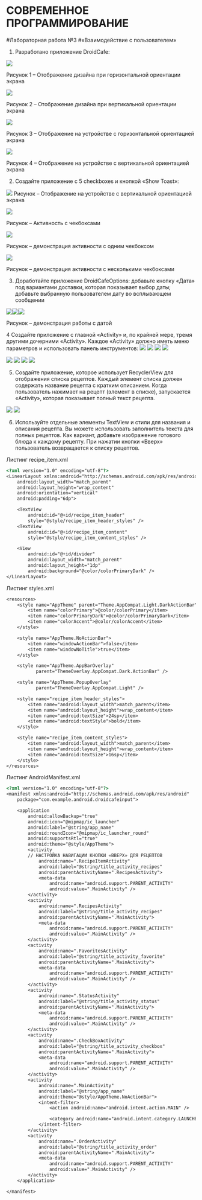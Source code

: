 # СОВРЕМЕННОЕ ПРОГРАММИРОВАНИЕ
                     
#Лабораторная работа №3
#«Взаимодействие с пользователем»

1.	Разработано приложение DroidCafe: 

![](.README_images/401369d7.png)

Рисунок 1 – Отображение дизайна при горизонтальной ориентации экрана

![](.README_images/fe708d5a.png)

Рисунок 2 – Отображение дизайна при вертикальной ориентации экрана

![](.README_images/4d64c3c9.png)

Рисунок 3 – Отображение на устройстве с горизонтальной ориентацией экрана

![](.README_images/a2dcb3f1.png)

Рисунок 4 – Отображение на устройстве с вертикальной ориентацией экрана

2.	Создайте приложение с 5 checkboxes и кнопкой «Show Toast»:

![](.README_images/94124ea8.png)
Рисунок  – Отображение на устройстве с вертикальной ориентацией экрана

![](.README_images/c9cf9817.png)

Рисунок  – Активность с чекбоксами

![](.README_images/896b443f.png)

Рисунок  – демонстрация активности с одним чекбоксом

![](.README_images/b1982c50.png)

Рисунок  – демонстрация активности с несколькими чекбоксами

3.	Доработайте приложение DroidCafeOptions: добавьте кнопку «Дата» под вариантами доставки, которая показывает выбор даты; добавьте выбранную пользователем дату во всплывающем сообщении

![](.README_images/5d603be4.png)![](.README_images/348c8c51.png)![](.README_images/b04c3793.png)

Рисунок  – демонстрация работы с датой

4	Создайте приложение с главной «Activity»  и, по крайней мере, тремя другими дочерними «Activity». Каждое «Activity» должно иметь меню параметров и использовать панель инструментов:
![](.README_images/fbcc5cd3.png)
![](.README_images/84ba0533.png)
![](.README_images/5785d8e7.png)
![](.README_images/6881e789.png)

![](.README_images/af799f91.png)
![](.README_images/aaf35cc8.png)
![](.README_images/94cd9d18.png)
![](.README_images/41687847.png)

5.	Создайте приложение, которое использует RecyclerView для отображения списка рецептов. Каждый элемент списка должен содержать название рецепта с кратким описанием. Когда пользователь нажимает на рецепт (элемент в списке), запускается «Activity», которая показывает полный текст рецепта.

![](.README_images/94cd9d18.png)
![](.README_images/41687847.png)

6.	Используйте отдельные элементы TextView и стили для названия и описания рецепта. Вы можете использовать заполнитель текста для полных рецептов. Как вариант, добавьте изображение готового блюда к каждому рецепту. При нажатии кнопки «Вверх» пользователь возвращается к списку рецептов.

Листинг recipe_item.xml

```dtd
<?xml version="1.0" encoding="utf-8"?>
<LinearLayout xmlns:android="http://schemas.android.com/apk/res/android"
    android:layout_width="match_parent"
    android:layout_height="wrap_content"
    android:orientation="vertical"
    android:padding="6dp">

    <TextView
        android:id="@+id/recipe_item_header"
        style="@style/recipe_item_header_styles" />
    <TextView
        android:id="@+id/recipe_item_content"
        style="@style/recipe_item_content_styles" />

    <View
        android:id="@+id/divider"
        android:layout_width="match_parent"
        android:layout_height="1dp"
        android:background="@color/colorPrimaryDark" />
</LinearLayout>
```
Листинг styles.xml

```dtd
<resources>
    <style name="AppTheme" parent="Theme.AppCompat.Light.DarkActionBar">
        <item name="colorPrimary">@color/colorPrimary</item>
        <item name="colorPrimaryDark">@color/colorPrimaryDark</item>
        <item name="colorAccent">@color/colorAccent</item>
    </style>

    <style name="AppTheme.NoActionBar">
        <item name="windowActionBar">false</item>
        <item name="windowNoTitle">true</item>
    </style>

    <style name="AppTheme.AppBarOverlay"
           parent="ThemeOverlay.AppCompat.Dark.ActionBar" />

    <style name="AppTheme.PopupOverlay"
           parent="ThemeOverlay.AppCompat.Light" />

    <style name="recipe_item_header_styles">
        <item name="android:layout_width">match_parent</item>
        <item name="android:layout_height">wrap_content</item>
        <item name="android:textSize">24sp</item>
        <item name="android:textStyle">bold</item>
    </style>

    <style name="recipe_item_content_styles">
        <item name="android:layout_width">match_parent</item>
        <item name="android:layout_height">wrap_content</item>
        <item name="android:textSize">16sp</item>
    </style>
</resources>
```

Листинг AndroidManifest.xml

```dtd
<?xml version="1.0" encoding="utf-8"?>
<manifest xmlns:android="http://schemas.android.com/apk/res/android"
    package="com.example.android.droidcafeinput">

    <application
        android:allowBackup="true"
        android:icon="@mipmap/ic_launcher"
        android:label="@string/app_name"
        android:roundIcon="@mipmap/ic_launcher_round"
        android:supportsRtl="true"
        android:theme="@style/AppTheme">
        <activity
        // НАСТРОЙКА НАВИГАЦИИ КНОПКИ «ВВЕРХ» ДЛЯ РЕЦЕПТОВ
            android:name=".RecipeItemActivity"  
            android:label="@string/title_activity_recipes"
            android:parentActivityName=".RecipesActivity">
            <meta-data
                android:name="android.support.PARENT_ACTIVITY"
                android:value=".MainActivity" />
        </activity>
        <activity
            android:name=".RecipesActivity"
            android:label="@string/title_activity_recipes"
            android:parentActivityName=".MainActivity">
            <meta-data
                android:name="android.support.PARENT_ACTIVITY"
                android:value=".MainActivity" />
        </activity>
        <activity
            android:name=".FavoritesActivity"
            android:label="@string/title_activity_favorite"
            android:parentActivityName=".MainActivity">
            <meta-data
                android:name="android.support.PARENT_ACTIVITY"
                android:value=".MainActivity" />
        </activity>
        <activity
            android:name=".StatusActivity"
            android:label="@string/title_activity_status"
            android:parentActivityName=".MainActivity">
            <meta-data
                android:name="android.support.PARENT_ACTIVITY"
                android:value=".MainActivity" />
        </activity>
        <activity
            android:name=".CheckBoxActivity"
            android:label="@string/title_activity_checkbox"
            android:parentActivityName=".MainActivity">
            <meta-data
                android:name="android.support.PARENT_ACTIVITY"
                android:value=".MainActivity" />
        </activity>
        <activity
            android:name=".MainActivity"
            android:label="@string/app_name"
            android:theme="@style/AppTheme.NoActionBar">
            <intent-filter>
                <action android:name="android.intent.action.MAIN" />

                <category android:name="android.intent.category.LAUNCHER" />
            </intent-filter>
        </activity>
        <activity
            android:name=".OrderActivity"
            android:label="@string/title_activity_order"
            android:parentActivityName=".MainActivity">
            <meta-data
                android:name="android.support.PARENT_ACTIVITY"
                android:value=".MainActivity" />
        </activity>
    </application>

</manifest>
```


